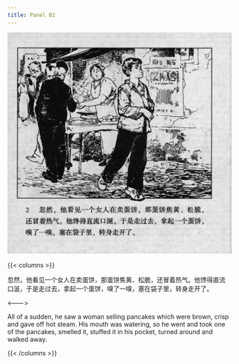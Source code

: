 ```yaml
---
title: Panel 02
---
```


![biao front](./../../images/biao/seifert0726_biao_0006_002.jpg)

{{< columns >}} 

忽然，他看见一个女人在卖蛋饼，那蛋饼焦黄、松脆，还冒着热气。他馋得直流 口涎，于是走过去，拿起一个蛋饼，嗅了一嗅，塞在袋子里，转身走开了。

<--->

All of a sudden, he saw a woman selling pancakes which were brown, crisp and gave off hot steam. His mouth was watering, so he went and took one of the pancakes, smelled it, stuffed it in his pocket, turned around and walked away.

{{< /columns >}}